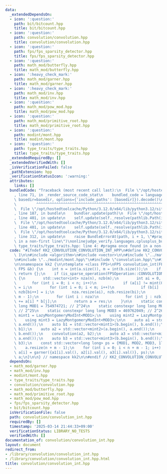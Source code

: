 ```yaml
---
data:
  _extendedDependsOn:
  - icon: ':question:'
    path: bit/bitcount.hpp
    title: bit/bitcount.hpp
  - icon: ':question:'
    path: convolution/convolution.hpp
    title: convolution/convolution.hpp
  - icon: ':question:'
    path: fps/fps_sparsity_detector.hpp
    title: fps/fps_sparsity_detector.hpp
  - icon: ':question:'
    path: math_mod/butterfly.hpp
    title: math_mod/butterfly.hpp
  - icon: ':heavy_check_mark:'
    path: math_mod/garner.hpp
    title: math_mod/garner.hpp
  - icon: ':heavy_check_mark:'
    path: math_mod/inv.hpp
    title: math_mod/inv.hpp
  - icon: ':question:'
    path: math_mod/pow_mod.hpp
    title: math_mod/pow_mod.hpp
  - icon: ':question:'
    path: math_mod/primitive_root.hpp
    title: math_mod/primitive_root.hpp
  - icon: ':question:'
    path: modint/mont.hpp
    title: modint/mont.hpp
  - icon: ':question:'
    path: type_traits/type_traits.hpp
    title: type_traits/type_traits.hpp
  _extendedRequiredBy: []
  _extendedVerifiedWith: []
  _isVerificationFailed: false
  _pathExtension: hpp
  _verificationStatusIcon: ':warning:'
  attributes:
    links: []
  bundledCode: "Traceback (most recent call last):\n  File \"/opt/hostedtoolcache/Python/3.12.0/x64/lib/python3.12/site-packages/onlinejudge_verify/documentation/build.py\"\
    , line 71, in _render_source_code_stat\n    bundled_code = language.bundle(stat.path,\
    \ basedir=basedir, options={'include_paths': [basedir]}).decode()\n          \
    \         ^^^^^^^^^^^^^^^^^^^^^^^^^^^^^^^^^^^^^^^^^^^^^^^^^^^^^^^^^^^^^^^^^^^^^^^^^^^^^^^^^\n\
    \  File \"/opt/hostedtoolcache/Python/3.12.0/x64/lib/python3.12/site-packages/onlinejudge_verify/languages/cplusplus.py\"\
    , line 187, in bundle\n    bundler.update(path)\n  File \"/opt/hostedtoolcache/Python/3.12.0/x64/lib/python3.12/site-packages/onlinejudge_verify/languages/cplusplus_bundle.py\"\
    , line 401, in update\n    self.update(self._resolve(pathlib.Path(included), included_from=path))\n\
    \  File \"/opt/hostedtoolcache/Python/3.12.0/x64/lib/python3.12/site-packages/onlinejudge_verify/languages/cplusplus_bundle.py\"\
    , line 401, in update\n    self.update(self._resolve(pathlib.Path(included), included_from=path))\n\
    \  File \"/opt/hostedtoolcache/Python/3.12.0/x64/lib/python3.12/site-packages/onlinejudge_verify/languages/cplusplus_bundle.py\"\
    , line 312, in update\n    raise BundleErrorAt(path, i + 1, \"#pragma once found\
    \ in a non-first line\")\nonlinejudge_verify.languages.cplusplus_bundle.BundleErrorAt:\
    \ type_traits/type_traits.hpp: line 4: #pragma once found in a non-first line\n"
  code: "#ifndef KK2_CONVOLUTION_CONVOLUTION_INT_HPP\n#define KK2_CONVOLUTION_CONVOLUTION_INT_HPP\
    \ 1\n\n#include <algorithm>\n#include <vector>\n\n#include \"../math_mod/garner.hpp\"\
    \n#include \"../modint/mont.hpp\"\n#include \"convolution.hpp\"\n#include \"../fps/fps_sparsity_detector.hpp\"\
    \n\nnamespace kk2 {\n\ntemplate <class FPS>\nFPS convolution_int(FPS &a, const\
    \ FPS &b) {\n    int n = int(a.size()), m = int(b.size());\n    if (!n || !m)\
    \ return {};\n    if (is_sparse_operation(FPSOperation::CONVOLUTION, 0, a, b))\
    \ {\n        std::vector<int> nza(n), nzb(m);\n        int ai = 0, bi = 0;\n \
    \       for (int i = 0; i < n; i++)\n            if (a[i] != mint(0)) nza[ai++]\
    \ = i;\n        for (int i = 0; i < m; i++)\n            if (b[i] != mint(0))\
    \ nzb[bi++] = i;\n        nza.resize(ai), nzb.resize(bi);\n        FPS res(n +\
    \ m - 1);\n        for (int i : nza)\n            for (int j : nzb) res[i + j]\
    \ += a[i] * b[j];\n        return a = res;\n    }\n\n    static constexpr long\
    \ long MOD1 = 754974721; // 2^24\n    static constexpr long long MOD2 = 167772161;\
    \ // 2^25\n    static constexpr long long MOD3 = 469762049; // 2^26\n    using\
    \ mint1 = LazyMontgomeryModInt<MOD1>;\n    using mint2 = LazyMontgomeryModInt<MOD2>;\n\
    \    using mint3 = LazyMontgomeryModInt<MOD3>;\n\n    auto a1 = std::vector<mint1>(a.begin(),\
    \ a.end());\n    auto b1 = std::vector<mint1>(b.begin(), b.end());\n    convolution(a1,\
    \ b1);\n    auto a2 = std::vector<mint2>(a.begin(), a.end());\n    auto b2 = std::vector<mint2>(b.begin(),\
    \ b.end());\n    convolution(a2, b2);\n    auto a3 = std::vector<mint3>(a.begin(),\
    \ a.end());\n    auto b3 = std::vector<mint3>(b.begin(), b.end());\n    convolution(a3,\
    \ b3);\n    const std::vector<long long> ps = {MOD1, MOD2, MOD3, 1ll << 31};\n\
    \    a.resize(n + m - 1);\n    for (int i = 0; i < n + m - 1; i++) {\n       \
    \ a[i] = garner({a1[i].val(), a2[i].val(), a3[i].val()}, ps);\n    }\n    return\
    \ a;\n}\n\n} // namespace kk2\n\n#endif // KK2_CONVOLUTION_CONVOLUTION_INT_HPP\n"
  dependsOn:
  - math_mod/garner.hpp
  - math_mod/inv.hpp
  - modint/mont.hpp
  - type_traits/type_traits.hpp
  - convolution/convolution.hpp
  - math_mod/butterfly.hpp
  - math_mod/primitive_root.hpp
  - math_mod/pow_mod.hpp
  - fps/fps_sparsity_detector.hpp
  - bit/bitcount.hpp
  isVerificationFile: false
  path: convolution/convolution_int.hpp
  requiredBy: []
  timestamp: '2025-03-14 21:44:33+09:00'
  verificationStatus: LIBRARY_NO_TESTS
  verifiedWith: []
documentation_of: convolution/convolution_int.hpp
layout: document
redirect_from:
- /library/convolution/convolution_int.hpp
- /library/convolution/convolution_int.hpp.html
title: convolution/convolution_int.hpp
---
```

